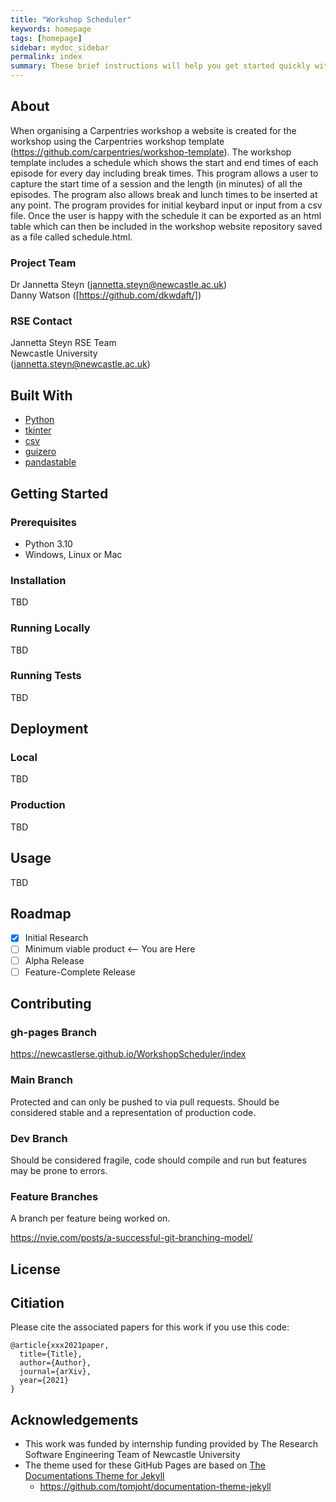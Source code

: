 ```yaml
---
title: "Workshop Scheduler"
keywords: homepage
tags: [homepage]
sidebar: mydoc_sidebar
permalink: index
summary: These brief instructions will help you get started quickly with the theme. The other topics in this help provide additional information and detail about working with other aspects of this theme and Jekyll.
---
```


## About

When organising a Carpentries workshop a website is created for the workshop using the Carpentries workshop template (https://github.com/carpentries/workshop-template). The workshop template includes a schedule which shows the start and end times of each episode for every day including break times. This program allows a user to capture the start time of a session and the length (in minutes) of all the episodes. The program also allows break and lunch times to be inserted at any point. The program provides for initial keybard input or input from a csv file. Once the user is happy with the schedule it can be exported as an html table which can then be included in the workshop website repository saved as a file called  schedule.html.

### Project Team
Dr Jannetta Steyn ([jannetta.steyn@newcastle.ac.uk](mailto:jannetta.steyn@newcastle.ac.uk))  
Danny Watson ([https://github.com/dkwdaft/])
### RSE Contact
Jannetta Steyn
RSE Team  
Newcastle University  
([jannetta.steyn@newcastle.ac.uk](mailto:jannetta.steyn@newcastle.ac.uk))  

## Built With

- [Python](https://www.python.org/) 
- [tkinter](https://docs.python.org/3/library/tkinter.html)
- [csv](https://docs.python.org/3/library/csv.html)
- [guizero](https://lawsie.github.io/guizero/)
- [pandastable](https://pandastable.readthedocs.io/en/latest/examples.html) 
## Getting Started

### Prerequisites

* Python 3.10
* Windows, Linux or Mac

### Installation

TBD

### Running Locally

TBD

### Running Tests

TBD

## Deployment

### Local

TBD

### Production

TBD
## Usage

TBD

## Roadmap

- [x] Initial Research  
- [ ] Minimum viable product <-- You are Here  
- [ ] Alpha Release  
- [ ] Feature-Complete Release  

## Contributing

### gh-pages Branch

https://newcastlerse.github.io/WorkshopScheduler/index

### Main Branch
Protected and can only be pushed to via pull requests. Should be considered stable and a representation of production code.

### Dev Branch
Should be considered fragile, code should compile and run but features may be prone to errors.

### Feature Branches
A branch per feature being worked on.

https://nvie.com/posts/a-successful-git-branching-model/

## License

## Citiation

Please cite the associated papers for this work if you use this code:

```
@article{xxx2021paper,
  title={Title},
  author={Author},
  journal={arXiv},
  year={2021}
}
```


## Acknowledgements
- This work was funded by internship funding provided by The Research Software Engineering Team of Newcastle University  
- The theme used for these GitHub Pages are based on [The Documentations Theme for Jekyll](https://jekyllthemes.io/theme/documentation)
  - https://github.com/tomjoht/documentation-theme-jekyll
